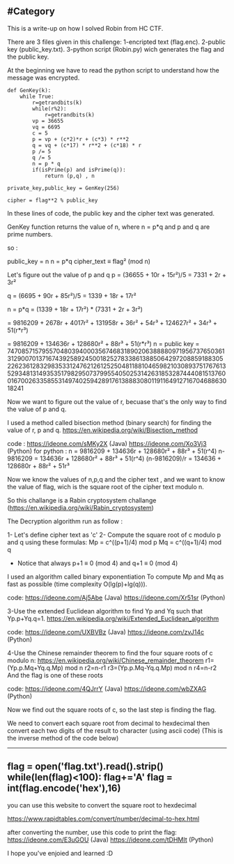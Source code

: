  #Category
--------------------------------------

This is a write-up on how I solved Robin from HC CTF.

There are 3 files given in this challenge:
1-encripted text (flag.enc).
2-public key (public_key.txt).
3-python script (Robin.py) wich generates the flag and the public key.

At the beginning we have to read the python script to understand how the message was encrypted.

```
def GenKey(k):
    while True:
        r=getrandbits(k)
        while(r%2):
            r=getrandbits(k)
        vp = 36655
        vq = 6695
        c = 5
        p = vp + (c*2)*r + (c*3) * r**2
        q = vq + (c*17) * r**2 + (c*18) * r
        p /= 5
        q /= 5
        n = p * q
        if(isPrime(p) and isPrime(q)):
            return (p,q) , n

private_key,public_key = GenKey(256)

cipher = flag**2 % public_key
```

In these lines of code, the public key and the cipher text was generated.

GenKey function returns the value of n, where n = p*q and p and q are prime numbers.

so :

public_key = n
n = p*q
cipher_text ≡ flag² (mod n)

Let's figure out the value of p and q
p = (36655 + 10r + 15r²)/5
  = 7331 + 2r + 3r²

q = (6695 + 90r + 85r²)/5
  = 1339 + 18r + 17r²

n = p*q
  = (1339 + 18r + 17r²) * (7331 + 2r + 3r²)

  = 9816209 +   2678r +   4017r² +
              131958r +     36r² + 54r³ +
                        124627r² + 34r³ + 51(r*r³)

  = 9816209 + 134636r + 128680r² + 88r³ + 51(r*r³)
n = public key = 7470857157955704803940003567468318902063888809719567376503613129007013716743925892450018252783386138850642972088591883052262361283298353312476212612525048118810465982103089375176761352934813149353517982950737995540502531426318532874440815137600167002633585531497402594289176138883080119116491271670468863018241

Now we want to figure out the value of r, becuase that's the only way to find the value of p and q.

I used a method called bisection method (binary search) for finding the value of r, p and q.
https://en.wikipedia.org/wiki/Bisection_method

code :
https://ideone.com/sMKy2X (Java)
https://ideone.com/Xo3Vj3 (Python)
for python :
n = 9816209 + 134636r + 128680r² + 88r³ + 51(r^4)
n-9816209 = 134636r + 128680r² + 88r³ + 51(r^4)
(n-9816209)/r = 134636 + 128680r + 88r² + 51r³

Now we know the values of n,p,q and the cipher text , and we want to know the value of flag, wich is the square root of the cipher text modulo n.

So this challange is a Rabin cryptosystem challange (https://en.wikipedia.org/wiki/Rabin_cryptosystem)

The Decryption algorithm run as follow :

1- Let's define cipher text as 'c'
2- Compute the square root of c modulo p and q using these formulas:
	Mp = c^((p+1)/4) mod p
	Mq = c^((q+1)/4) mod q
* Notice that always p+1 ≡ 0 (mod 4) and q+1 ≡ 0 (mod 4)

I used an algorithm called binary exponentiation To compute Mp and Mq as fast as possible (time complexity O(lg(p)+lg(q))).

code:
https://ideone.com/Aj5Abe (Java)
https://ideone.com/Xr51sr (Python)

3-Use the extended Euclidean algorithm to find Yp and Yq such that Yp.p+Yq.q=1.
https://en.wikipedia.org/wiki/Extended_Euclidean_algorithm

code: 
https://ideone.com/UXBVBz (Java)
https://ideone.com/zvJ14c (Python)

4-Use the Chinese remainder theorem to find the four square roots of c modulo n:
https://en.wikipedia.org/wiki/Chinese_remainder_theorem
	r1=(Yp.p.Mq+Yq.q.Mp) mod n
	r2=n-r1
	r3=(Yp.p.Mq-Yq.q.Mp) mod n
	r4=n-r2
And the flag is one of these roots

code:
https://ideone.com/4QJrrY (Java)
https://ideone.com/wbZXAG (Python)


Now we find out the square roots of c, so the last step is finding the flag.

We need to convert each square root from decimal to hexdecimal then convert each two digits of the result to character (using ascii code)
(This is the inverse method of the code below)

--------------------------------------
flag = open('flag.txt').read().strip()
while(len(flag)<100):
    flag+='A'
flag = int(flag.encode('hex'),16)
--------------------------------------

you can use this website to convert the square root to hexdecimal 

https://www.rapidtables.com/convert/number/decimal-to-hex.html

after converting the number, use this code to print the flag:
https://ideone.com/E3uGOU (Java)
https://ideone.com/tDHMIt (Python)

I hope you've enjoied and learned :D

